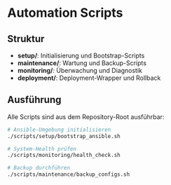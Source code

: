 # Automation Scripts

## Struktur

- **setup/**: Initialisierung und Bootstrap-Scripts
- **maintenance/**: Wartung und Backup-Scripts
- **monitoring/**: Überwachung und Diagnostik
- **deployment/**: Deployment-Wrapper und Rollback

## Ausführung

Alle Scripts sind aus dem Repository-Root ausführbar:

```bash
# Ansible-Umgebung initialisieren
./scripts/setup/bootstrap_ansible.sh

# System-Health prüfen
./scripts/monitoring/health_check.sh

# Backup durchführen
./scripts/maintenance/backup_configs.sh
```
